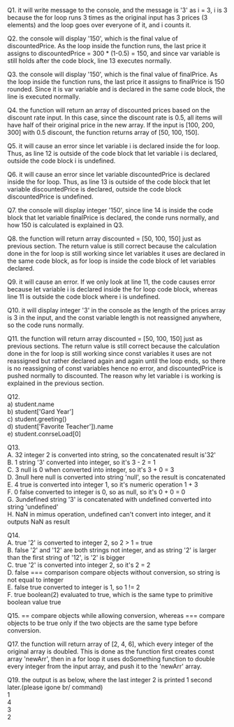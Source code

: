 Q1. it will write message to the console, and the message is '3' as i = 3, i is 3 because the for loop runs 3 times as the original input has 3 prices (3 elements) and the loop goes over everyone of it, and i counts it.

Q2. the console will display '150', which is the final value of discountedPrice. As the loop inside the function runs, the last price it assigns to discountedPrice = 300 * (1-0.5) = 150, and since var variable is still holds after the code block, line 13 executes normally.

Q3. the console will display '150', which is the final value of finalPrice. As the loop inside the function runs, the last price it assigns to finalPrice is 150 rounded. Since it is var variable and is declared in the same code block, the line is executed normally.

Q4. the function will return an array of discounted prices based on the discount rate input. In this case, since the discount rate is 0.5, all items will have half of their original price in the new array. If the input is [100, 200, 300] with 0.5 discount, the function returns array of [50, 100, 150].

Q5. it will cause an error since let variable i is declared inside the for loop. Thus, as line 12 is outside of the code block that let variable i is declared, outside the code block i is undefined.

Q6. it will cause an error since let variable discountedPrice is declared inside the for loop. Thus, as line 13 is outside of the code block that let variable discountedPrice is declared, outside the code block discountedPrice is undefined.

Q7. the console will display integer '150', since line 14 is inside the code block that let variable finalPrice is declared, the conde runs normally, and how 150 is calculated is explained in Q3.

Q8. the function will return array discounted = [50, 100, 150] just as previous section. The return value is still correct because the calculation done in the for loop is still working since let variables it uses are declared in the same code block, as for loop is inside the code block of let variables declared.

Q9. it will cause an error. If we only look at line 11, the code causes error because let variable i is declared inside the for loop code block, whereas line 11 is outside the code block where i is undefined.

Q10. it will display integer '3' in the console as the length of the prices array is 3 in the input, and the const variable length is not reassigned anywhere, so the code runs normally.

Q11. the function will return array discounted = [50, 100, 150] just as previous sections. The return value is still correct because the calculation done in the for loop is still working since const variables it uses are not reassigned but rather declared again and again until the loop ends, so there is no reassigning of const variables hence no error, and discountedPrice is pushed normally to discounted. The reason why let variable i is working is explained in the previous section.

Q12.        <br />
a) student.name     <br />
b) student['Gard Year']     <br />
c) student.greeting()       <br />
d) student['Favorite Teacher']).name        <br />
e) student.conrseLoad[0]        <br />

Q13.        <br />
A. 32           integer 2 is converted into string, so the concatenated result is'32'       <br />
B. 1            string '3' converted into integer, so it's 3 - 2 = 1        <br />
C. 3            null is 0 when converted into integer, so it's 3 + 0 = 3        <br />
D. 3null        here null is converted into string 'null', so the result is concatenated        <br />
E. 4            true is converted into integer 1, so it's numeric operation 1 + 3       <br />
F. 0            false converted to integer is 0, so as null, so it's 0 + 0 = 0      <br />
G. 3undefined   string '3' is concatenated with undefined converted into string 'undefined'     <br />
H. NaN          in mimus operation, undefined can't convert into integer, and it outputs NaN as result      <br />

Q14.        <br />
A. true         '2' is converted to integer 2, so 2 > 1 = true      <br />
B. false        '2' and '12' are both strings not integer, and as string '2' is larger than the first string of '12', is '2' is bigger      <br />
C. true         '2' is converted into integer 2, so it's 2 = 2      <br />
D. false        === comparison compare objects without conversion, so string is not equal to integer        <br />
E. false        true converted to integer is 1, so 1 != 2       <br />
F. true         boolean(2) evaluated to true, which is the same type to primitive boolean value true        <br />

Q15. == compare objects while allowing conversion, whereas === compare objects to be true only if the two objects are the same type before conversion.

Q17. the function will return array of [2, 4, 6], which every integer of the original array is doubled. This is done as the function first creates const array 'newArr', then in a for loop it uses doSomething function to double every integer from the input array, and push it to the 'newArr' array.

Q19. the output is as below, where the last integer 2 is printed 1 second later.(please igone br/ command)   <br />
1               <br />
4               <br />
3               <br />
2               <br />

